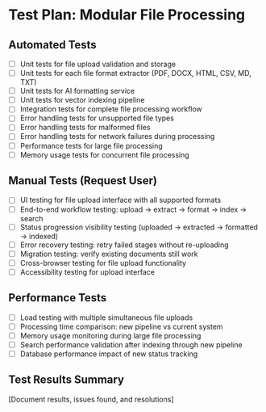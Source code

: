 # Test Plan: Modular File Processing

## Automated Tests
- [ ] Unit tests for file upload validation and storage
- [ ] Unit tests for each file format extractor (PDF, DOCX, HTML, CSV, MD, TXT)
- [ ] Unit tests for AI formatting service
- [ ] Unit tests for vector indexing pipeline
- [ ] Integration tests for complete file processing workflow
- [ ] Error handling tests for unsupported file types
- [ ] Error handling tests for malformed files
- [ ] Error handling tests for network failures during processing
- [ ] Performance tests for large file processing
- [ ] Memory usage tests for concurrent file processing

## Manual Tests (Request User)
- [ ] UI testing for file upload interface with all supported formats
- [ ] End-to-end workflow testing: upload → extract → format → index → search
- [ ] Status progression visibility testing (uploaded → extracted → formatted → indexed)
- [ ] Error recovery testing: retry failed stages without re-uploading
- [ ] Migration testing: verify existing documents still work
- [ ] Cross-browser testing for file upload functionality
- [ ] Accessibility testing for upload interface

## Performance Tests
- [ ] Load testing with multiple simultaneous file uploads
- [ ] Processing time comparison: new pipeline vs current system
- [ ] Memory usage monitoring during large file processing
- [ ] Search performance validation after indexing through new pipeline
- [ ] Database performance impact of new status tracking

## Test Results Summary
[Document results, issues found, and resolutions]